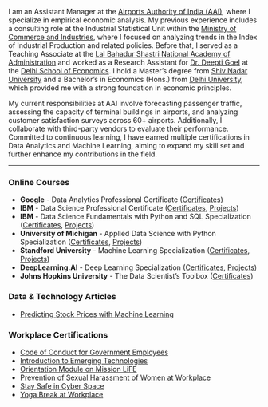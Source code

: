 I am an Assistant Manager at the <a href="https://www.aai.aero/"> Airports Authority of India (AAI)</a>, where I specialize in empirical economic analysis. My previous experience includes a consulting role at the Industrial Statistical Unit within the <a href="https://www.commerce.gov.in/"> Ministry of Commerce and Industries</a>, where I focused on analyzing trends in the Index of Industrial Production and related policies. Before that, I served as a Teaching Associate at the <a href="https://www.lbsnaa.gov.in/"> Lal Bahadur Shastri National Academy of Administration</a> and worked as a Research Assistant for <a href="https://sites.google.com/view/deepti-goel/home"> Dr. Deepti Goel</a> at the <a href="http://econdse.org/"> Delhi School of Economics</a>. I hold a Master’s degree from  <a href="https://snu.edu.in/"> Shiv Nadar University</a>  and a Bachelor’s in Economics (Hons.) from <a href="https://www.du.ac.in/"> Delhi University</a>, which provided me with a strong foundation in economic principles. 

My current responsibilities at AAI involve forecasting passenger traffic, assessing the capacity of terminal buildings in airports, and analyzing customer satisfaction surveys across 60+ airports. Additionally, I collaborate with third-party vendors to evaluate their performance. Committed to continuous learning, I have earned multiple certifications in Data Analytics and Machine Learning, aiming to expand my skill set and further enhance my contributions in the field.

---

### Online Courses
- <b>Google</b> - Data Analytics Professional Certificate (<a href="https://dutta-tanushree.github.io/pages/courses">Certificates</a>)
- <b>IBM</b> - Data Science Professional Certificate (<a href="https://dutta-tanushree.github.io/pages/courses">Certificates</a>, <a href="https://github.com/dutta-tanushree/IBM-Data-Science-Professional-Certificate">Projects</a>)
- <b>IBM</b> - Data Science Fundamentals with Python and SQL Specialization (<a href="https://dutta-tanushree.github.io/pages/courses">Certificates</a>, <a href="https://github.com/dutta-tanushree/IBM-Data-Science-Professional-Certificate">Projects</a>)
- <b>University of Michigan</b> - Applied Data Science with Python Specialization (<a href="https://dutta-tanushree.github.io/pages/courses">Certificates</a>, <a href="https://github.com/dutta-tanushree/Applied-Data-Science-with-Python-Specialization">Projects</a>)
- <b>Standford University</b> - Machine Learning Specialization (<a href="https://dutta-tanushree.github.io/pages/courses">Certificates</a>, <a href="https://github.com/dutta-tanushree/Machine-Learning-Specialization">Projects</a>)
- <b>DeepLearning.AI</b> - Deep Learning Specialization (<a href="https://dutta-tanushree.github.io/pages/courses">Certificates</a>, <a href="https://github.com/dutta-tanushree/Deep-Learning-Specialization">Projects</a>)
- <b>Johns Hopkins University</b> - The Data Scientist’s Toolbox (<a href="https://dutta-tanushree.github.io/pages/courses">Certificates</a>)

### Data & Technology Articles
- <a href="https://medium.com/@14duttatanushreeya/predicting-stock-prices-with-machine-learning-cde2c13198fd">Predicting Stock Prices with Machine Learning</a>

### Workplace Certifications
- <a href="https://drive.google.com/file/d/1zxTJqpxQg5-Yn3sDg0UQvS7gYPeFOD1K/view?usp=sharing">Code of Conduct for Government Employees</a>
- <a href="https://drive.google.com/file/d/1Fgo_f8pzrdIuxMZy5easfhigSSUsX696/view?usp=sharing">Introduction to Emerging Technologies</a>
- <a href="https://drive.google.com/file/d/1aAGHRdbmoPOQ2faOiAOoUz5lElA9B2DM/view?usp=sharing">Orientation Module on Mission LiFE</a>
- <a href="https://drive.google.com/file/d/1ply4qDQ8abmpir9e8MNQutLZi9Zmi657/view?usp=sharing">Prevention of Sexual Harassment of Women at Workplace</a>
- <a href="https://drive.google.com/file/d/1QB-0ykYqHEGkcRmXvtupS31UkoETpvae/view?usp=sharing">Stay Safe in Cyber Space</a>
- <a href="https://drive.google.com/file/d/1iDdcBVRfveIbNFEN5x6CYPkvO8QRDANL/view?usp=sharing">Yoga Break at Workplace</a>


<!-- Remove above link if you don't want to attibute -->

